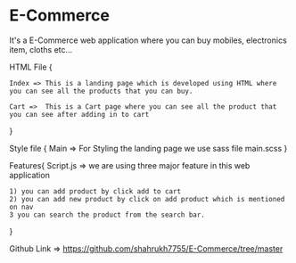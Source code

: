 # E-Commerce
It's a E-Commerce web application where you can buy mobiles, electronics item, cloths etc...

HTML File {

    Index => This is a landing page which is developed using HTML where you can see all the products that you can buy.

    Cart =>  This is a Cart page where you can see all the product that you can see after adding in to cart 

}

Style file {
    Main => For Styling the landing page we use sass file main.scss
}

Features{
    Script.js => we are using three major feature in this web application  
    
    1) you can add product by click add to cart
    2) you can add new product by click on add product which is mentioned on nav
    3 you can search the product from the search bar.    
}


Github Link => https://github.com/shahrukh7755/E-Commerce/tree/master
